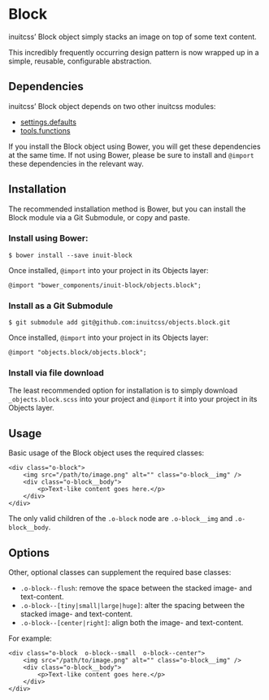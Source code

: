 # Block

inuitcss’ Block object simply stacks an image on top of some text content.

This incredibly frequently occurring design pattern is now wrapped up in a
simple, reusable, configurable abstraction.

## Dependencies

inuitcss’ Block object depends on two other inuitcss modules:

* [settings.defaults](https://github.com/inuitcss/settings.defaults)
* [tools.functions](https://github.com/inuitcss/tools.functions)

If you install the Block object using Bower, you will get these dependencies at
the same time. If not using Bower, please be sure to install and `@import` these
dependencies in the relevant way.

## Installation

The recommended installation method is Bower, but you can install the Block
module via a Git Submodule, or copy and paste.

### Install using Bower:

    $ bower install --save inuit-block

Once installed, `@import` into your project in its Objects layer:

    @import "bower_components/inuit-block/objects.block";

### Install as a Git Submodule

    $ git submodule add git@github.com:inuitcss/objects.block.git

Once installed, `@import` into your project in its Objects layer:

    @import "objects.block/objects.block";

### Install via file download

The least recommended option for installation is to simply download
`_objects.block.scss` into your project and `@import` it into your project in
its Objects layer.

## Usage

Basic usage of the Block object uses the required classes:

    <div class="o-block">
        <img src="/path/to/image.png" alt="" class="o-block__img" />
        <div class="o-block__body">
            <p>Text-like content goes here.</p>
        </div>
    </div>

The only valid children of the `.o-block` node are `.o-block__img` and
`.o-block__body`.

## Options

Other, optional classes can supplement the required base classes:

* `.o-block--flush`: remove the space between the stacked image- and text-content.
* `.o-block--[tiny|small|large|huge]`: alter the spacing between the stacked
  image- and text-content.
* `.o-block--[center|right]`: align both the image- and text-content.

For example:

    <div class="o-block  o-block--small  o-block--center">
        <img src="/path/to/image.png" alt="" class="o-block__img" />
        <div class="o-block__body">
            <p>Text-like content goes here.</p>
        </div>
    </div>

